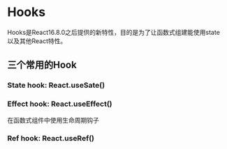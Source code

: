 # Hooks
Hooks是React16.8.0之后提供的新特性，目的是为了让函数式组建能使用state 以及其他React特性。

## 三个常用的Hook
### State hook: React.useSate()
### Effect hook: React.useEffect()
在函数式组件中使用生命周期钩子
### Ref hook: React.useRef()